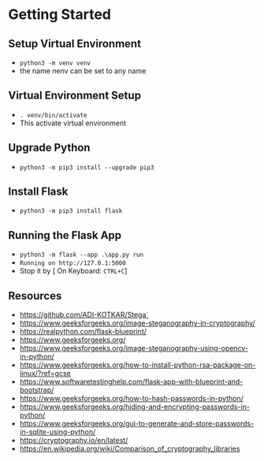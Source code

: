 # Getting Started

## Setup Virtual Environment
- `python3 -m venv venv`
- the name nenv can be set to any name

## Virtual Environment Setup
- `. venv/bin/activate`
- This activate virtual environment

## Upgrade Python
- `python3 -m pip3 install --upgrade pip3`

## Install Flask
- `python3 -m pip3 install flask`

## Running the Flask App
- `python3 -m flask --app .\app.py run`
- `Running on http://127.0.1:5000`
- Stop it by [ On Keyboard: `CTRL+C`]

## Resources
- https://github.com/ADI-KOTKAR/Stega`
- https://www.geeksforgeeks.org/image-steganography-in-cryptography/
- https://realpython.com/flask-blueprint/
- https://www.geeksforgeeks.org/
- https://www.geeksforgeeks.org/image-steganography-using-opencv-in-python/
- https://www.geeksforgeeks.org/how-to-install-python-rsa-package-on-linux/?ref=gcse
- https://www.softwaretestinghelp.com/flask-app-with-blueprint-and-bootstrap/
- https://www.geeksforgeeks.org/how-to-hash-passwords-in-python/
- https://www.geeksforgeeks.org/hiding-and-encrypting-passwords-in-python/
- https://www.geeksforgeeks.org/gui-to-generate-and-store-passwords-in-sqlite-using-python/
- https://cryptography.io/en/latest/
- https://en.wikipedia.org/wiki/Comparison_of_cryptography_libraries








